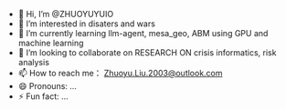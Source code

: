- 👋 Hi, I’m @ZHUOYUYUIO
- 👀 I’m interested in disaters and wars
- 🌱 I’m currently learning llm-agent, mesa_geo, ABM using GPU and machine learning 
- 💞️ I’m looking to collaborate on RESEARCH ON crisis informatics, risk analysis
- 📫 How to reach me： Zhuoyu.Liu.2003@outlook.com
- 😄 Pronouns: ...
- ⚡ Fun fact: ...

<!---
ZHUOYUYUIO/ZHUOYUYUIO is a ✨ special ✨ repository because its `README.md` (this file) appears on your GitHub profile.
You can click the Preview link to take a look at your changes.
--->
